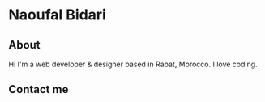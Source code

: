 # Naoufal Bidari
## About
Hi
  I'm a web developer & designer based in Rabat, Morocco.
  I love coding.
## Contact me

